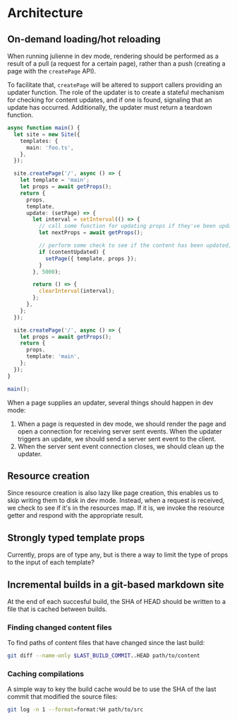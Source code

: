 # Architecture

## On-demand loading/hot reloading

When running julienne in dev mode, rendering should be performed as a result of
a pull (a request for a certain page), rather than a push (creating a page with
the `createPage` API).

To facilitate that, `createPage` will be altered to support callers providing an
updater function. The role of the updater is to create a stateful mechanism for
checking for content updates, and if one is found, signaling that an update has
occurred. Additionally, the updater must return a teardown function.

```typescript
async function main() {
  let site = new Site({
    templates: {
      main: 'foo.ts',
    },
  });

  site.createPage('/', async () => {
    let template = 'main';
    let props = await getProps();
    return {
      props,
      template,
      update: (setPage) => {
        let interval = setInterval(() => {
          // call some function for updating props if they've been updated.
          let nextProps = await getProps();

          // perform some check to see if the content has been updated;
          if (contentUpdated) {
            setPage({ template, props });
          }
        }, 5000);

        return () => {
          clearInterval(interval);
        };
      },
    };
  });

  site.createPage('/', async () => {
    let props = await getProps();
    return {
      props,
      template: 'main',
    };
  });
}

main();
```

When a page supplies an updater, several things should happen in dev mode:

1. When a page is requested in dev mode, we should render the page and open a
   connection for receiving server sent events. When the updater triggers an
   update, we should send a server sent event to the client.
2. When the server sent event connection closes, we should clean up the updater.

## Resource creation

Since resource creation is also lazy like page creation, this enables us to skip
writing them to disk in dev mode. Instead, when a request is received, we check
to see if it's in the resources map. If it is, we invoke the resource getter and
respond with the appropriate result.

## Strongly typed template props

Currently, props are of type any, but is there a way to limit the type of props
to the input of each template?

## Incremental builds in a git-based markdown site

At the end of each succesful build, the SHA of HEAD should be written to a file
that is cached between builds.

### Finding changed content files

To find paths of content files that have changed since the last build:

```sh
git diff --name-only $LAST_BUILD_COMMIT..HEAD path/to/content
```

### Caching compilations

A simple way to key the build cache would be to use the SHA of the last commit
that modified the source files:

```sh
git log -n 1 --format=format:%H path/to/src
```

